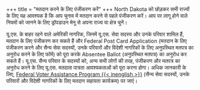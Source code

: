 +++
title = "मतदान करने के लिए पंजीकरण करें"
+++
North Dakota को छोड़कर सभी राज्यों के लिए यह आवश्यक है कि आप चुनाव में मतदान करने से पहले पंजीकरण करें। आप पर लागू होने वाले नियमों को जानने के लिए ड्रॉपडाउन मेनू से अपना राज्य या क्षेत्र चुनें।

यू.एस. के बाहर रहने वाले अमेरिकी नागरिक, जिनमें यू.एस. सेवा सदस्य और उनके परिवार शामिल हैं, मतदान के लिए पंजीकरण कर सकते हैं और Federal Post Card Application (मतदान के लिए पंजीकरण करने और सैन्य सेवा सदस्यों, उनके परिवारों और विदेशी नागरिकों के लिए अनुपस्थित मतपत्र का अनुरोध करने के लिए फॉर्म) को पूरा करके Absentee Ballot (अनुपस्थित मतपत्र) का अनुरोध कर सकते हैं। यू.एस. सैन्य परिवार के सदस्यों को, अन्य सभी लोगों की तरह, पंजीकरण और मतपत्र का अनुरोध करने के लिए यू.एस. मतदाता पात्रता आवश्यकताओं को पूरा करना होगा। अधिक जानकारी के लिए, [Federal Voter Assistance Program {{< inenglish >}}](https://www.fvap.gov/) (सैन्य सेवा सदस्यों, उनके परिवारों और विदेशी नागरिकों के लिए मतदान सहायता कार्यक्रम) पर जाएं।